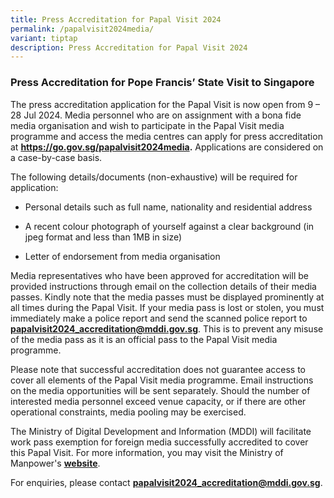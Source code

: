 ```yaml
---
title: Press Accreditation for Papal Visit 2024
permalink: /papalvisit2024media/
variant: tiptap
description: Press Accreditation for Papal Visit 2024
---
```

<h3><strong>Press Accreditation for Pope Francis’ State Visit to Singapore</strong></h3>
<p>The press accreditation application for the Papal Visit is now open from
9 – 28 Jul 2024. Media personnel who are on assignment with a bona fide
media organisation and wish to participate in the Papal Visit media programme
and access the media centres can apply for press accreditation at <strong><a href="https://go.gov.sg/papalvisit2024media" rel="noopener noreferrer nofollow" target="_blank">https://go.gov.sg/papalvisit2024media</a>.</strong> Applications
are considered on a case-by-case basis.</p>
<p>The following details/documents (non-exhaustive) will be required for
application:</p>
<ul data-tight="true" class="tight">
<li>
<p>Personal details such as full name, nationality and residential address</p>
</li>
<li>
<p>A recent colour photograph of yourself against a clear background (in
jpeg format and less than 1MB in size)</p>
</li>
<li>
<p>Letter of endorsement from media organisation</p>
</li>
</ul>
<p>Media representatives who have been approved for accreditation will be
provided instructions through email on the collection details of their
media passes. Kindly note that the media passes must be displayed prominently
at all times during the Papal Visit. If your media pass is lost or stolen,
you must immediately make a police report and send the scanned police report
to <strong><a href="papalvisit2024_accreditation@mddi.gov.sg" rel="noopener noreferrer nofollow" target="_blank"><u>papalvisit2024_accreditation@mddi.gov.sg</u></a></strong>.
This is to prevent any misuse of the media pass as it is an official pass
to the Papal Visit media programme.</p>
<p>Please note that successful accreditation does not guarantee access to
cover all elements of the Papal Visit media programme. Email instructions
on the media opportunities will be sent separately. Should the number of
interested media personnel exceed venue capacity, or if there are other
operational constraints, media pooling may be exercised.</p>
<p>The Ministry of Digital Development and Information (MDDI)&nbsp;will facilitate
work pass exemption for foreign media successfully accredited to cover
this Papal Visit. For more information, you may visit the Ministry of Manpower's <strong><a href="https://www.mom.gov.sg/passes-and-permits/work-pass-exempt-activities" rel="noopener noreferrer nofollow" target="_blank">website</a></strong>.</p>
<p>For enquiries, please contact <strong><a href="papalvisit2024_accreditation@mddi.gov.sg" rel="noopener noreferrer nofollow" target="_blank">papalvisit2024_accreditation@mddi.gov.sg</a></strong>.</p>